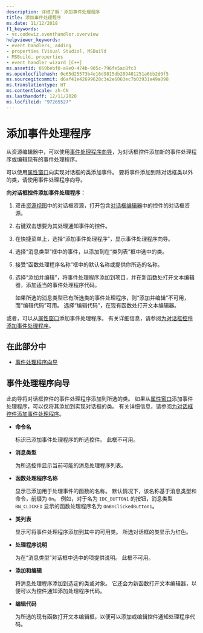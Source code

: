 ```yaml
---
description: 详细了解：添加事件处理程序
title: 添加事件处理程序
ms.date: 11/12/2018
f1_keywords:
- vc.codewiz.eventhandler.overview
helpviewer_keywords:
- event handlers, adding
- properties [Visual Studio], MSBuild
- MSBuild, properties
- event handler wizard [C++]
ms.assetid: 050bebf0-a9e0-474b-905c-796fe5ac8fc3
ms.openlocfilehash: 0e65d25573b4e16d9815db289401251a6bb2d0f5
ms.sourcegitcommit: d6af41e42699628c3e2e6063ec7b03931a49a098
ms.translationtype: HT
ms.contentlocale: zh-CN
ms.lasthandoff: 12/11/2020
ms.locfileid: "97265527"
---
```

# <a name="add-an-event-handler"></a>添加事件处理程序

从资源编辑器中，可以使用[事件处理程序向导](#event-handler-wizard)，为对话框控件添加新的事件处理程序或编辑现有的事件处理程序。

可以使用[属性窗口](/visualstudio/ide/reference/properties-window)向实现对话框的类添加事件。 要将事件添加到除对话框类以外的类，请使用事件处理程序向导。

**向对话框控件添加事件处理程序：**

1. 双击[资源视图](../windows/how-to-create-a-resource-script-file.md#create-resources)中的对话框资源，打开包含[对话框编辑器](../windows/dialog-editor.md)中的控件的对话框资源。

1. 右键双击想要为其处理通知事件的控件。

1. 在快捷菜单上，选择“添加事件处理程序”，显示事件处理程序向导。

1. 选择“消息类型”框中的事件，以添加到在“类列表”框中选中的类。

1. 接受“函数处理程序名称”框中的默认名称或提供你所选的名称。

1. 选择“添加并编辑”，将事件处理程序添加到项目，并在新函数处打开文本编辑器，添加适当的事件处理程序代码。

   如果所选的消息类型已有所选类的事件处理程序，则“添加并编辑”不可用，而“编辑代码”可用。 选择“编辑代码”，在现有函数处打开文本编辑器。

或者，可以从[属性窗口](/visualstudio/ide/reference/properties-window)添加事件处理程序。 有关详细信息，请参阅[为对话框控件添加事件处理程序](../windows/adding-editing-or-deleting-controls.md)。

## <a name="in-this-section"></a>在此部分中

- [事件处理程序向导](#event-handler-wizard)

## <a name="event-handler-wizard"></a>事件处理程序向导

此向导将对话框控件的事件处理程序添加到所选的类。 如果从[属性窗口](/visualstudio/ide/reference/properties-window)添加事件处理程序，可以仅将其添加到实现对话框的类。 有关详细信息，请参阅[为对话框控件添加事件处理程序](../windows/adding-editing-or-deleting-controls.md)。

- **命令名**

  标识已添加事件处理程序的所选控件。 此框不可用。

- **消息类型**

  为所选控件显示当前可能的消息处理程序列表。

- **函数处理程序名称**

  显示已添加用于处理事件的函数的名称。 默认情况下，该名称基于消息类型和命令，前缀为 `On`。 例如，对于名为 `IDC_BUTTON1` 的按钮，消息类型 `BN_CLICKED` 显示的函数处理程序名为 `OnBnClickedButton1`。

- **类列表**

  显示可将事件处理程序添加到其中的可用类。 所选对话框的类显示为红色。

- **处理程序说明**

  为在“消息类型”对话框中选中的项提供说明。 此框不可用。

- **添加和编辑**

  将消息处理程序添加到选定的类或对象。 它还会为新函数打开文本编辑器，以便可以为控件通知添加处理程序代码。

- **编辑代码**

  为所选的现有函数打开文本编辑框，以便可以添加或编辑控件通知处理程序代码。
